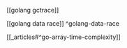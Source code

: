 [[golang gctrace]]

[[golang data race]] ^golang-data-race

[[_articles#^go-array-time-complexity]]
